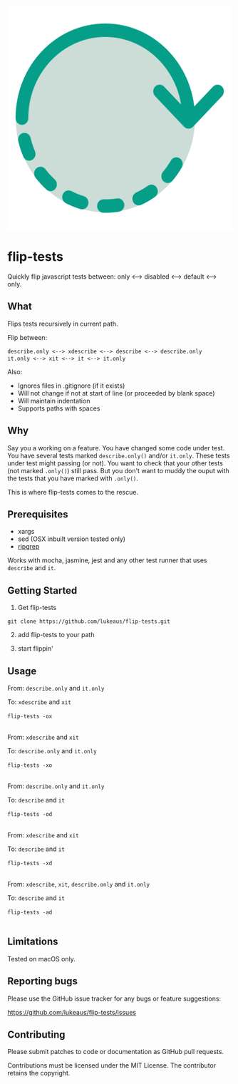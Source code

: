 <img src="flip-tests.svg" alt="flip-tets">

# flip-tests

Quickly flip javascript tests between: only <--> disabled <--> default <--> only.

## What

Flips tests recursively in current path.

Flip between:

```
describe.only <--> xdescribe <--> describe <--> describe.only
it.only <--> xit <--> it <--> it.only
```

Also:

- Ignores files in .gitignore (if it exists)
- Will not change if not at start of line (or proceeded by blank space)
- Will maintain indentation
- Supports paths with spaces

## Why

Say you a working on a feature.
You have changed some code under test.
You have several tests marked `describe.only()` and/or `it.only`.
These tests under test might passing (or not).
You want to check that your other tests (not marked `.only()`) still pass.
But you don't want to muddy the ouput with the tests that you have marked
with `.only()`.

This is where flip-tests comes to the rescue.

## Prerequisites

- xargs
- sed (OSX inbuilt version tested only)
- [ripgrep](https://github.com/BurntSushi/ripgrep)

Works with mocha, jasmine, jest and any other test runner that uses `describe` and `it`.

## Getting Started

1.  Get flip-tests

```
git clone https://github.com/lukeaus/flip-tests.git
```

2.  add flip-tests to your path

3.  start flippin'

## Usage

From: `describe.only` and `it.only`

To: `xdescribe` and `xit`

`flip-tests -ox`<br /><br />

From: `xdescribe` and `xit`

To: `describe.only` and `it.only`

`flip-tests -xo`<br /><br />

From: `describe.only` and `it.only`

To: `describe` and `it`

`flip-tests -od`<br /><br />

From: `xdescribe` and `xit`

To: `describe` and `it`

`flip-tests -xd`<br /><br />

From: `xdescribe`, `xit`, `describe.only` and `it.only`

To: `describe` and `it`

`flip-tests -ad`<br /><br />

## Limitations

Tested on macOS only.

## Reporting bugs

Please use the GitHub issue tracker for any bugs or feature suggestions:

https://github.com/lukeaus/flip-tests/issues

## Contributing

Please submit patches to code or documentation as GitHub pull requests.

Contributions must be licensed under the MIT License. The contributor retains the copyright.
